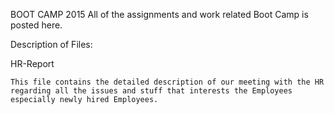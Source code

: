 BOOT CAMP 2015
All of the assignments and work related Boot Camp is posted here.

Description of Files:
 
 HR-Report
	
	This file contains the detailed description of our meeting with the HR regarding all the issues and stuff that interests the Employees especially newly hired Employees.

